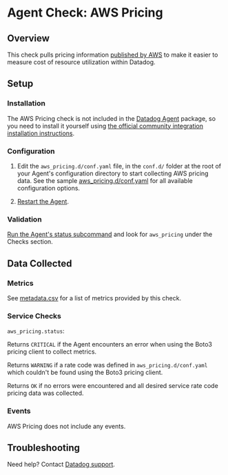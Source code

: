 # Agent Check: AWS Pricing

## Overview

This check pulls pricing information [published by AWS][1] to make it easier to measure cost of resource utilization within Datadog.

## Setup

### Installation

The AWS Pricing check is not included in the [Datadog Agent][2] package, so you need to install it yourself using [the official community integration installation instructions][7].

### Configuration

1. Edit the `aws_pricing.d/conf.yaml` file, in the `conf.d/` folder at the root of your Agent's configuration directory to start collecting AWS pricing data. See the sample [aws_pricing.d/conf.yaml][2] for all available configuration options.

2. [Restart the Agent][3].

### Validation

[Run the Agent's status subcommand][4] and look for `aws_pricing` under the Checks section.

## Data Collected

### Metrics

See [metadata.csv][6] for a list of metrics provided by this check.

### Service Checks

`aws_pricing.status`:

Returns `CRITICAL` if the Agent encounters an error when using the Boto3 pricing client to collect metrics.

Returns `WARNING` if a rate code was defined in `aws_pricing.d/conf.yaml` which couldn't be found using the Boto3 pricing client.

Returns `OK` if no errors were encountered and all desired service rate code pricing data was collected.

### Events

AWS Pricing does not include any events.

## Troubleshooting

Need help? Contact [Datadog support][5].

[1]: https://aws.amazon.com/pricing/
[2]: https://github.com/DataDog/integrations-extras/blob/master/aws_pricing/datadog_checks/aws_pricing/data/conf.yaml.example
[3]: https://docs.datadoghq.com/agent/guide/agent-commands/#restart-the-agent
[4]: https://docs.datadoghq.com/agent/guide/agent-commands/#agent-information
[5]: https://docs.datadoghq.com/help/
[6]: https://github.com/DataDog/integrations-extras/blob/master/aws_pricing/metadata.csv
[7]: https://docs.datadoghq.com/agent/guide/community-integrations-installation-with-docker-agent/
